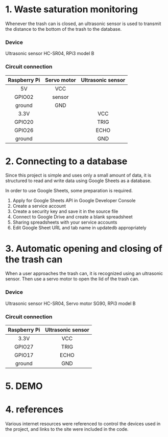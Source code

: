 # 1. Waste saturation monitoring
Whenever the trash can is closed, an ultrasonic sensor is used to transmit the distance to the bottom of the trash to the database.

### Device
Ultrasonic sensor HC-SR04, RPi3 model B

### Circuit connection
| Raspberry Pi | Servo motor | Ultrasonic sensor |
|:--------:|:--------:|:--------:|
| 5V | VCC |  |
| GPIO02 | sensor |  |
| ground | GND |  |
| 3.3V |  | VCC |
| GPIO20 |  | TRIG |
| GPIO26 |  | ECHO |
| ground |  | GND |

# 2. Connecting to a database
Since this project is simple and uses only a small amount of data, it is structured to read and write data using Google Sheets as a database.

In order to use Google Sheets, some preparation is required.
1. Apply for Google Sheets API in Google Developer Console
2. Create a service account
3. Create a security key and save it in the source file
4. Connect to Google Drive and create a blank spreadsheet
5. Sharing spreadsheets with your service accounts
6. Edit Google Sheet URL and tab name in updatedb appropriately

# 3. Automatic opening and closing of the trash can
When a user approaches the trash can, it is recognized using an ultrasonic sensor. Then use a servo motor to open the lid of the trash can.

### Device
Ultrasonic sensor HC-SR04, Servo motor SG90, RPi3 model B

### Circuit connection
| Raspberry Pi | Ultrasonic sensor |
|:--------:|:--------:|
| 3.3V | VCC |
| GPIO27 | TRIG |
| GPIO17 | ECHO |
| ground | GND |

# 5. DEMO

# 4. references
Various internet resources were referenced to control the devices used in the project, and links to the site were included in the code.
